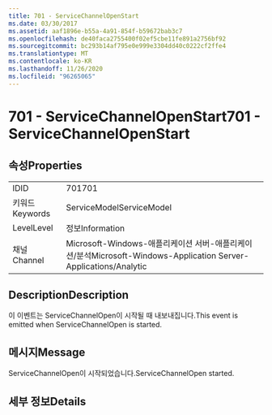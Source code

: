 ```yaml
---
title: 701 - ServiceChannelOpenStart
ms.date: 03/30/2017
ms.assetid: aaf1896e-b55a-4a91-854f-b59672bab3c7
ms.openlocfilehash: de40faca2755400f02ef5cbe11fe891a2756bf92
ms.sourcegitcommit: bc293b14af795e0e999e3304dd40c0222cf2ffe4
ms.translationtype: MT
ms.contentlocale: ko-KR
ms.lasthandoff: 11/26/2020
ms.locfileid: "96265065"
---
```

# <a name="701---servicechannelopenstart"></a><span data-ttu-id="44947-102">701 - ServiceChannelOpenStart</span><span class="sxs-lookup"><span data-stu-id="44947-102">701 - ServiceChannelOpenStart</span></span>

## <a name="properties"></a><span data-ttu-id="44947-103">속성</span><span class="sxs-lookup"><span data-stu-id="44947-103">Properties</span></span>  
  
|||  
|-|-|  
|<span data-ttu-id="44947-104">ID</span><span class="sxs-lookup"><span data-stu-id="44947-104">ID</span></span>|<span data-ttu-id="44947-105">701</span><span class="sxs-lookup"><span data-stu-id="44947-105">701</span></span>|  
|<span data-ttu-id="44947-106">키워드</span><span class="sxs-lookup"><span data-stu-id="44947-106">Keywords</span></span>|<span data-ttu-id="44947-107">ServiceModel</span><span class="sxs-lookup"><span data-stu-id="44947-107">ServiceModel</span></span>|  
|<span data-ttu-id="44947-108">Level</span><span class="sxs-lookup"><span data-stu-id="44947-108">Level</span></span>|<span data-ttu-id="44947-109">정보</span><span class="sxs-lookup"><span data-stu-id="44947-109">Information</span></span>|  
|<span data-ttu-id="44947-110">채널</span><span class="sxs-lookup"><span data-stu-id="44947-110">Channel</span></span>|<span data-ttu-id="44947-111">Microsoft-Windows-애플리케이션 서버-애플리케이션/분석</span><span class="sxs-lookup"><span data-stu-id="44947-111">Microsoft-Windows-Application Server-Applications/Analytic</span></span>|  
  
## <a name="description"></a><span data-ttu-id="44947-112">Description</span><span class="sxs-lookup"><span data-stu-id="44947-112">Description</span></span>  

 <span data-ttu-id="44947-113">이 이벤트는 ServiceChannelOpen이 시작될 때 내보내집니다.</span><span class="sxs-lookup"><span data-stu-id="44947-113">This event is emitted when ServiceChannelOpen is started.</span></span>  
  
## <a name="message"></a><span data-ttu-id="44947-114">메시지</span><span class="sxs-lookup"><span data-stu-id="44947-114">Message</span></span>  

 <span data-ttu-id="44947-115">ServiceChannelOpen이 시작되었습니다.</span><span class="sxs-lookup"><span data-stu-id="44947-115">ServiceChannelOpen started.</span></span>  
  
## <a name="details"></a><span data-ttu-id="44947-116">세부 정보</span><span class="sxs-lookup"><span data-stu-id="44947-116">Details</span></span>

